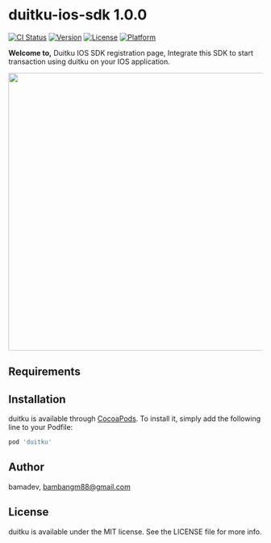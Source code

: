 # duitku-ios-sdk 1.0.0

[![CI Status](https://img.shields.io/travis/bamadev/duitku.svg?style=flat)](https://travis-ci.org/bamadev/duitku)
[![Version](https://img.shields.io/cocoapods/v/duitku.svg?style=flat)](https://cocoapods.org/pods/duitku)
[![License](https://img.shields.io/cocoapods/l/duitku.svg?style=flat)](https://cocoapods.org/pods/duitku)
[![Platform](https://img.shields.io/cocoapods/p/duitku.svg?style=flat)](https://cocoapods.org/pods/duitku)

<b>Welcome to,</b> Duitku IOS SDK registration page, Integrate this SDK to start transaction using duitku on your IOS application.

<div align="center">
    <img style="align:center;" src="https://github.com/duitkupg/duitku-android-sdk/blob/master/img/transactionflow.png" width="550px"</img> 
</div>


## Requirements

## Installation

duitku is available through [CocoaPods](https://cocoapods.org). To install
it, simply add the following line to your Podfile:

```ruby
pod 'duitku'
```

## Author

bamadev, bambangm88@gmail.com

## License

duitku is available under the MIT license. See the LICENSE file for more info.
